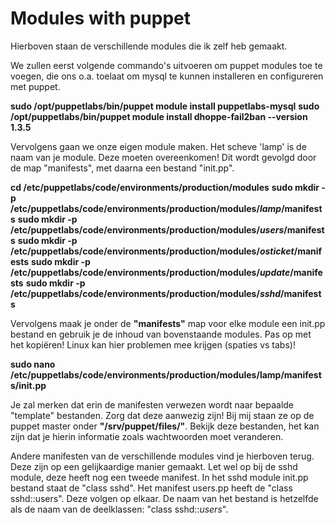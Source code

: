 # Modules with puppet

Hierboven staan de verschillende modules die ik zelf heb gemaakt.

We zullen eerst volgende commando's uitvoeren om puppet modules toe te voegen, die ons o.a. toelaat om mysql te kunnen installeren en configureren met puppet. 

**sudo /opt/puppetlabs/bin/puppet module install puppetlabs-mysql**
**sudo /opt/puppetlabs/bin/puppet module install dhoppe-fail2ban --version 1.3.5**

Vervolgens gaan we onze eigen module maken. Het scheve 'lamp' is de naam van je module. Deze moeten overeenkomen! Dit wordt gevolgd door de map "manifests", met daarna een bestand "init.pp". 

**cd /etc/puppetlabs/code/environments/production/modules**
**sudo mkdir -p /etc/puppetlabs/code/environments/production/modules/_lamp_/manifests**
**sudo mkdir -p /etc/puppetlabs/code/environments/production/modules/_users_/manifests**
**sudo mkdir -p /etc/puppetlabs/code/environments/production/modules/_osticket_/manifests**
**sudo mkdir -p /etc/puppetlabs/code/environments/production/modules/_update_/manifests**
**sudo mkdir -p /etc/puppetlabs/code/environments/production/modules/_sshd_/manifests**

Vervolgens maak je onder de **"manifests"** map voor elke module een init.pp bestand en gebruik je de inhoud van bovenstaande modules.
Pas op met het kopiëren! Linux kan hier problemen mee krijgen (spaties vs tabs)! 

**sudo nano /etc/puppetlabs/code/environments/production/modules/lamp/manifests/init.pp**

Je zal merken dat erin de manifesten verwezen wordt naar bepaalde "template" bestanden. Zorg dat deze aanwezig zijn! Bij mij staan ze op de puppet master onder **"/srv/puppet/files/"**. Bekijk deze bestanden, het kan zijn dat je hierin informatie zoals wachtwoorden moet veranderen.

Andere manifesten van de verschillende modules vind je hierboven terug. Deze zijn op een gelijkaardige manier gemaakt.
Let wel op bij de sshd module, deze heeft nog een tweede manifest. In het sshd module init.pp bestand staat de "class sshd". Het manifest users.pp heeft de "class sshd::users". Deze volgen op elkaar. De naam van het bestand is hetzelfde als de naam van de deelklassen: "class sshd::_users_".
